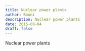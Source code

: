 ```yaml
---
title: Nuclear power plants
author: Bouni
description: Nuclear power plants
date: 2015-08-04
draft: false
---
```


Nuclear power plants
